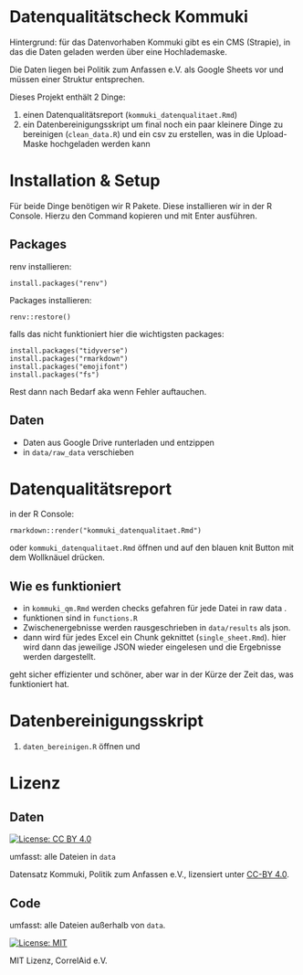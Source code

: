 # Datenqualitätscheck Kommuki

Hintergrund: für das Datenvorhaben Kommuki gibt es ein CMS (Strapie), in das die Daten geladen werden über eine Hochlademaske.

Die Daten liegen bei Politik zum Anfassen e.V. als Google Sheets vor und müssen einer Struktur entsprechen.

Dieses Projekt enthält 2 Dinge:

1. einen Datenqualitätsreport (`kommuki_datenqualitaet.Rmd`)
2. ein Datenbereinigungsskript um final noch ein paar kleinere Dinge zu bereinigen (`clean_data.R`) und ein csv zu erstellen, was in die Upload-Maske hochgeladen werden kann

# Installation & Setup

Für beide Dinge benötigen wir R Pakete. Diese installieren wir in der R Console. Hierzu den Command kopieren und mit Enter ausführen.

## Packages 

renv installieren: 

```
install.packages("renv")
```

Packages installieren:

```
renv::restore()
```

falls das nicht funktioniert hier die wichtigsten packages:

```
install.packages("tidyverse")
install.packages("rmarkdown")
install.packages("emojifont")
install.packages("fs")
```

Rest dann nach Bedarf aka wenn Fehler auftauchen.


## Daten 

- Daten aus Google Drive runterladen und entzippen
- in `data/raw_data` verschieben

# Datenqualitätsreport

in der R Console:

```
rmarkdown::render("kommuki_datenqualitaet.Rmd")
```

oder `kommuki_datenqualitaet.Rmd` öffnen und auf den blauen knit Button mit dem Wollknäuel drücken.


## Wie es funktioniert 

- in `kommuki_qm.Rmd` werden checks gefahren für jede Datei in raw data .
- funktionen sind in `functions.R`
- Zwischenergebnisse werden rausgeschrieben in `data/results` als json.
- dann wird für jedes Excel ein Chunk geknittet (`single_sheet.Rmd`). hier wird dann das jeweilige JSON wieder eingelesen und die Ergebnisse werden dargestellt. 

geht sicher effizienter und schöner, aber war in der Kürze der Zeit das, was funktioniert hat. 

# Datenbereinigungsskript

1. `daten_bereinigen.R` öffnen und 


# Lizenz

## Daten

[![License: CC BY 4.0](https://img.shields.io/badge/License-CC_BY_4.0-lightgrey.svg)](https://creativecommons.org/licenses/by/4.0/)

umfasst: alle Dateien in `data`

Datensatz Kommuki, Politik zum Anfassen e.V., lizensiert unter [CC-BY 4.0](https://creativecommons.org/licenses/by/4.0/).

## Code 

umfasst: alle Dateien außerhalb von `data`. 

[![License: MIT](https://img.shields.io/badge/License-MIT-yellow.svg)](https://opensource.org/licenses/MIT)

MIT Lizenz, CorrelAid e.V.


